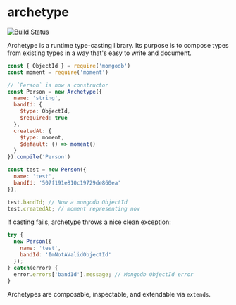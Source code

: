 # archetype

[![Build Status](https://travis-ci.org/vkarpov15/archetype-js.svg?branch=master)](https://travis-ci.org/vkarpov15/archetype-js)

Archetype is a runtime type-casting library. Its purpose is to compose
types from existing types in a way that's easy to write and document.

```javascript
const { ObjectId } = require('mongodb')
const moment = require('moment')

// `Person` is now a constructor
const Person = new Archetype({
  name: 'string',
  bandId: {
    $type: ObjectId,
    $required: true
  },
  createdAt: {
    $type: moment,
    $default: () => moment()
  }
}).compile('Person')

const test = new Person({
  name: 'test',
  bandId: '507f191e810c19729de860ea'
});

test.bandId; // Now a mongodb ObjectId
test.createdAt; // moment representing now
```

If casting fails, archetype throws a nice clean exception:

```javascript
try {
  new Person({
    name: 'test',
    bandId: 'ImNotAValidObjectId'
  });
} catch(error) {
  error.errors['bandId'].message; // Mongodb ObjectId error
}
```

Archetypes are composable, inspectable, and extendable via `extends`.
